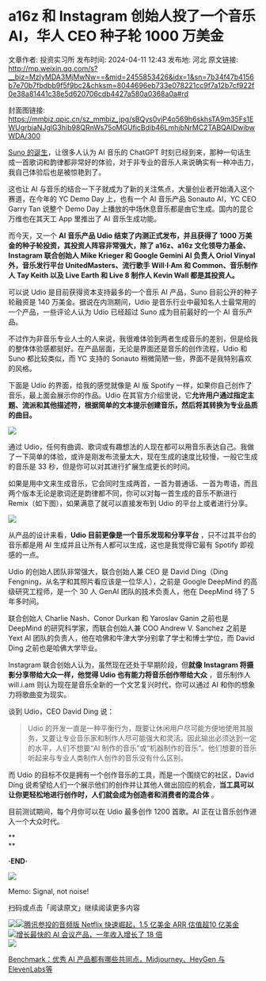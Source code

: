 # a16z 和 Instagram 创始人投了一个音乐 AI，华人 CEO 种子轮 1000 万美金

文章作者: 投资实习所
发布时间: 2024-04-11 12:43
发布地: 河北
原文链接: http://mp.weixin.qq.com/s?__biz=MzIyMDA3MjMwNw==&mid=2455853426&idx=1&sn=7b34f47b4156b7e70b7fbdbb9f5f9bc2&chksm=8044696eb733e078221cc9f7a12b7cf922f0e38a81441c38e5d620706cdb4427a580a0368a0a#rd

封面图链接: https://mmbiz.qpic.cn/sz_mmbiz_jpg/sBQys0vjP4o569h6skhsTA9m35Fs1EWUgrbiaNJglG3hib98QRnWs75oMGUficBdib46LmhibNrMC2TABQAIDwibwWDA/300

[Suno
的诞生](http://mp.weixin.qq.com/s?__biz=MzIyMDA3MjMwNw==&mid=2455853260&idx=1&sn=67a3c6fb0ba1779fd27bb26156adb0dc&chksm=804468d0b733e1c66427e5c924c3695c498a78f04931b85b23a940c9581b6207552494192fe8&scene=21#wechat_redirect)，让很多人认为
AI 音乐的 ChatGPT 时刻已经到来，那种一句话生成一首歌词和韵律都非常好的体验，对于非专业的音乐人来说确实有一种冲击力，我自己体验后也是被惊艳到了。

这也让 AI 与音乐的结合一下子就成为了新的关注焦点，大量创业者开始涌入这个赛道，在今年的 YC Demo Day 上，也有一个 AI 音乐产品
Sonauto AI，YC CEO Garry Tan 说整个 Demo Day 上播放的中场休息音乐都是由它生成。国内的昆仑万维也在其天工 App
里推出了 AI 音乐生成功能。

而今天，又一个 **AI 音乐产品 Udio 结束了内测正式发布，并且获得了 1000 万美金的种子轮投资，其投资人阵容非常强大，除了 a16z、a16z
文化领导力基金、Instagram 联合创始人 Mike Krieger 和 Google Gemini AI 负责人 Oriol Vinyal
外，音乐发行平台 UnitedMasters、流行歌手 Will·I·Am 和 Common、音乐制作人 Tay Keith 以及 Live Earth 和
Live 8 制作人 Kevin Wall 都是其投资人。**

可以说 Udio 是目前获得资本支持最多的一个音乐 AI 产品，Suno 目前公开的种子轮融资是 140 万美金。据说在内测期间，Udio
是音乐行业中最知名人士最常用的一个产品，一些评论人认为 Udio 已经超过 Suno 成为目前最好的一个 AI 音乐产品。

不过作为非音乐专业人士的人来说，我很难体验到两者生成音乐的差别，但是给我的整体体验感都挺好。在产品层面，无论是界面还是音乐的创作流程，Udio 和 Suno
都比较类似，而 YC 支持的 Sonauto 稍微简陋一些，界面不是我特别喜欢的风格。

下面是 Udio 的界面，给我的感觉就像是 AI 版 Spotify 一样，如果你自己创作了音乐，最上面会展示你的作品。Udio
在其官方介绍里说，它**允许用户通过指定主题、流派和其他描述符，根据简单的文本提示创建音乐，然后将其转换为专业品质的曲目。**

![](https://mmbiz.qpic.cn/sz_mmbiz_png/sBQys0vjP4o569h6skhsTA9m35Fs1EWUPL8nWtYR1yIlxiaTfibW6lSDquIiclG2ibPQiaKUWIwrQyWqkt8cBricJItA/640?wx_fmt=png&from=appmsg)

通过 Udio，任何有曲调、歌词或有趣想法的人现在都可以用音乐表达自己。我做了一下简单的体验，或许是刚发布流量太大，现在生成的速度比较慢，一般它生成的音乐是
33 秒，但是你可以对其进行扩展生成更长的时间。

如果是用中文来生成音乐，它会同时生成两首，一首为普通话、一首为粤语，而且两个版本无论是歌词还是韵律都不同，你可以对每一首生成的音乐不断进行
Remix（如下图），如果满意了就可以直接发布到 Udio 的平台上或者进行分享。

![](https://mmbiz.qpic.cn/sz_mmbiz_png/sBQys0vjP4o569h6skhsTA9m35Fs1EWUw1XHWM0vXpxC2ibibXiayic6n4lfdoFicfn9AlJvjHaaKK3s4oY4wclXD3A/640?wx_fmt=png&from=appmsg)

从产品的设计来看，**Udio 目前更像是一个音乐发现和分享平台** ，只不过其平台的音乐都是用 AI 生成并且让所有人都可以生成，这也是我觉得它最有
Spotify 即视感的一点。

Udio 的创始人团队非常强大，联合创始人兼 CEO 是 David Ding（Ding Fengning，从名字和其照片看应该是一位华人），之前是
Google DeepMind 的高级研究工程师，是一个 30 人 GenAI 团队的技术负责人，他在 DeepMind 待了 5 年多时间。

联合创始人 Charlie Nash、Conor Durkan 和 Yaroslav Ganin 之前也是 DeepMind 的研究科学家，而联合创始人兼
COO Andrew V. Sanchez 之前是 Yext AI 团队的负责人，他在哈佛和牛津大学分别拿了学士和博士学位，而 David Ding
之前也是哈佛大学毕业。

Instagram 联合创始人认为，虽然现在还处于早期阶段，但**就像 Instagram 将摄影分享带给大众一样，他觉得 Udio
也有能力将音乐创作带给大众** ，音乐制作人 will.i.am 则认为现在是音乐全新的一个文艺复兴时代，你可以通过 AI 和你的想象力将歌曲变为现实。

谈到 Udio，CEO David Ding 说：

> Udio
> 的开发一直是一种平衡行为，既要让休闲用户尽可能方便地使用其服务，又要让专业音乐家和制作人尽可能强大和灵活。因此输出必须达到一定的水平，人们不想要“AI
> 制作的音乐”或“机器制作的音乐”。他们想要的音乐听起来与专业人类制作人创作的音乐没有什么区别。

而 Udio 的目标不仅是拥有一个创作音乐的工具，而是一个围绕它的社区，David Ding
说希望给人们一个展示他们的创作并让其他人做出回应的机会，**当工具可以让你更轻松地进行创作时，人们就会成为创造者和消费者的混合体** 。

目前测试期间，每个月你可以在 Udio 最多创作 1200 首歌。AI 正在让音乐创作进入一个大众时代。

**  
**

**·END·**

![](https://mmbiz.qpic.cn/sz_mmbiz_png/sBQys0vjP4o569h6skhsTA9m35Fs1EWUZabqDTFpOaWk7bFStIY8qiatoCaeJJCtw94EicKAew0gLmg1kW934UBg/640?wx_fmt=png&from=appmsg)  

Memo: Signal, not noise!

扫码或点击「阅读原文」继续阅读更多内容

![](https://mmbiz.qpic.cn/mmbiz_png/mrJibAziaMQhQGoNHniac6wGOyRe172dlS0HCYicyjiaCTtly2pULIz6YPNsXeRjoQFSuDYezsia4ibhbAc1X3GKtVRyw/640?wx_fmt=png&wxfrom=5&wx_lazy=1&wx_co=1)[![](https://mmbiz.qpic.cn/sz_mmbiz_jpg/sBQys0vjP4oBowsz44J3rMw5UWLFMCprSPayNB2rLibiaqgXZbp9zHPTcuQDZQOAjR71nv7rqENHudZ3icoEMj8dw/640?wx_fmt=jpeg)腾讯参投的音频版
Netflix 快速崛起，1.5 亿美金 ARR 估值超10
亿美金](https://mp.weixin.qq.com/s?__biz=MzIyMDA3MjMwNw==&mid=2455853260&idx=1&sn=67a3c6fb0ba1779fd27bb26156adb0dc&chksm=804468d0b733e1c66427e5c924c3695c498a78f04931b85b23a940c9581b6207552494192fe8&scene=21#wechat_redirect)  
[![](https://mmbiz.qpic.cn/sz_mmbiz_jpg/sBQys0vjP4pnXexu3o7BDlZVdBExuXhugpKNyTQoqP4ZfBqYGnMA9wSER35fXlB4LMQyQBnm4oyIfMiagTGsyDQ/640?wx_fmt=jpeg)增长最快的
AI 会议产品，一年收入增长了 18
倍](https://mp.weixin.qq.com/s?__biz=MzIyMDA3MjMwNw==&mid=2455853370&idx=1&sn=a3f50d9d2ecafd112f60f6dac92fbcff&chksm=80446926b733e030b35cf7eaa8428e540581fc684da35b2540d2287703e55cb9ec60bdcd1a1e&scene=21#wechat_redirect)  
[![](https://mmbiz.qpic.cn/sz_mmbiz_jpg/sBQys0vjP4rBcntRvhtNjGztf8icL59VxZTgFUBicqdmvFM5G65of2u2L1c6bBg3tc5GMWUic30QWM9WY1BiblMOWw/640?wx_fmt=jpeg)](https://mp.weixin.qq.com/s?__biz=MzIyMDA3MjMwNw==&mid=2455853342&idx=1&sn=092e24be5bb2687c78392a5e79ae3b18&chksm=80446902b733e014bf152da2ef33493484057aae18a1c641ece41e7423d6c48c9d1eaca45c01&scene=21#wechat_redirect)

[Benchmark：优秀 AI 产品都有哪些共同点，Midjourney、HeyGen 与
ElevenLabs等](https://mp.weixin.qq.com/s?__biz=MzIyMDA3MjMwNw==&mid=2455853342&idx=1&sn=092e24be5bb2687c78392a5e79ae3b18&chksm=80446902b733e014bf152da2ef33493484057aae18a1c641ece41e7423d6c48c9d1eaca45c01&scene=21#wechat_redirect)

